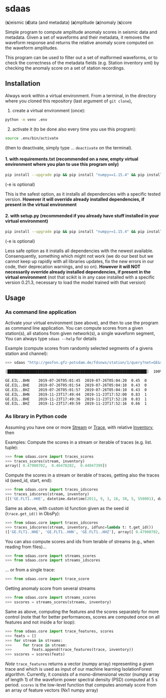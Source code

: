 # sdaas

(**s**)eismic (**d**)ata (and metadata) (**a**)mplitude (**a**)nomaly (**s**)core


Simple program to compute amplitude anomaly scores in seismic data and metadata.
Given a set of waveforms and their metadata, it removes the waveform response
and returns the relative anomaly score computed on the waveform amplitudes.

This program can be used to filter out a set of  malformed waveforms,
or to check the correctness of the metadata fields (e.g. Station inventory xml)
by checking the anomaly score on a set of station recordings.



## Installation

Always work within a virtual environment. From a terminal, in the directory
where you cloned this repository (last argument of `git clone`),

1. create a virtual environment (once):

```bash
python -m venv .env
```

2. activate it (to be done also every time you use this program):
```bash
source .env/bin/activate
```
(then to deactivate, simply type ... `deactivate` on the terminal). 

#### 1. with requirements.txt (recommended on a new, empty virtual environment where you plan to use this program only)

```bash
pip install --upgrade pip && pip install "numpy==1.15.4" && pip install -r ./requirements.txt && pip install -e .
```
(-e is optional)

This is the safest option, as it installs all dependencies with a specific tested version.
**However it will override already installed dependencies, if present in the virtual environment**


#### 2. with setup.py (recommended if you already have stuff installed in your virtual environment)

```bash
pip install --upgrade pip && pip install "numpy>=1.15.4" && pip install -e .
```
(-e is optional)

Less safe option as it installs all dependencies with the newest available.
Consenquently, something which might not work (we do our best but we cannot keep
up rapidly with all libraries updates, fix the new errors in our code, their
deprecation warnings, and so on). **However it will NOT necessarily override
already installed dependencies, if present in the virtual environment**
(not that scikit is in any case installed with a specific version 0.21.3,
necessary to load the model trained with that version)


## Usage


### As command line application

Activate your virtual environment (see above), and then to use the program
as command line application. You can compute scores from a given station(s), all stations
from given network(s), a single waveform segment,  You can always type `sdaas --help` for details


Example (compute scores from randomly selected segments of a givens station and channel):

```bash
>>> sdaas "http://geofon.gfz-potsdam.de/fdsnws/station/1/query?net=GE&sta=BKB&cha=BH?&start=2016-01-01&level=response" -v -c -th 0.7

[███████████████████████████████████████████████████████████████]  100%  0d 00:00:00

GE.EIL..BHN    2019-07-26T05:01:45  2019-07-26T05:04:20  0.45  0
GE.EIL..BHE    2019-07-26T05:01:54  2019-07-26T05:04:10  0.43  0
GE.EIL..BHZ    2019-07-26T05:01:57  2019-07-26T05:04:10  0.43  0
GE.EIL..BHN    2019-11-23T17:49:44  2019-11-23T17:52:00  0.83  1
GE.EIL..BHE    2019-11-23T17:49:36  2019-11-23T17:52:28  0.83  1
GE.EIL..BHZ    2019-11-23T17:49:59  2019-11-23T17:52:16  0.66  1
```

### As library in Python code
Assuming you have one or more [Stream](https://docs.obspy.org/packages/autogen/obspy.core.stream.Stream.html)
or [Trace](https://docs.obspy.org/packages/autogen/obspy.core.trace.Trace.html),
with relative [Inventory](https://docs.obspy.org/packages/obspy.core.inventory.html), then

Examples: Compute the scores in a stream or iterable of traces (e.g. list. tuple):
```python
>>> from sdaas.core import traces_scores
>>> traces_scores(stream, inventory)
array([ 0.47900702,  0.46478282,  0.44947399])
```

Compute the scores in a stream or iterable of traces, getting also the traces id (seed_id, start, end):
```python
>>> from sdaas.core import traces_idscores
>>> traces_idscores(stream, inventory)
([('GE.FLT1..HHE', datetime.datetime(2011, 9, 3, 16, 38, 5, 550001), datetime.datetime(2011, 9, 3, 16, 42, 12, 50001)), ('GE.FLT1..HHN', datetime.datetime(2011, 9, 3, 16, 38, 5, 760000), datetime.datetime(2011, 9, 3, 16, 42, 9, 670000)), ('GE.FLT1..HHZ', datetime.datetime(2011, 9, 3, 16, 38, 8, 40000), datetime.datetime(2011, 9, 3, 16, 42, 9, 670000))], array([ 0.47900702,  0.46478282,  0.44947399]))
```

Same as above, with custom id function given as the seed id (`trace.get_id()` in ObsPy):
```python
>>> from sdaas.core import traces_idscores
>>> traces_idscores(stream, inventory, idfunc=lambda t: t.get_id())
(['GE.FLT1..HHE', 'GE.FLT1..HHN', 'GE.FLT1..HHZ'], array([ 0.47900702,  0.46478282,  0.44947399]))
```

You can also compute scores and ids from terable of streams (e.g., when reading from files)...
```python
>>> from sdaas.core import streams_scores
>>> from sdaas.core import streams_idscores
```

... or from a single trace:
```python
>>> from sdaas.core import trace_score
```

Getting anomaly score from several streams
```python
>>> from sdaas.core import streams_scores
>>> sscores = streams_scores(streams, inventory)
```

Same as above, computing the features and the scores separately for more control (note that for better performances, scores are computed once on all features and not inside a for loop):
```python
>>> from sdaas.core import trace_features, scores
>>> feats = []
>>> for stream in streams:
>>>     for trace in stream:
>>>         feats.append(trace_features(trace, inventory))
>>> sscores = scores(feats)
```

*Note* `trace_features` returns a vector (numpy array) representing a given trace and
which is used as input of our machine learning IsolationForest algorithm.
Currently, it consists of a mono-dimensional vector (numpy array of length 1)
of the waveform power spectral density (PSD) computed at 5 s period.
`scores` is the low-level function that computes anomaly score from an array
of feature vectors (Nx1 numpy array)
